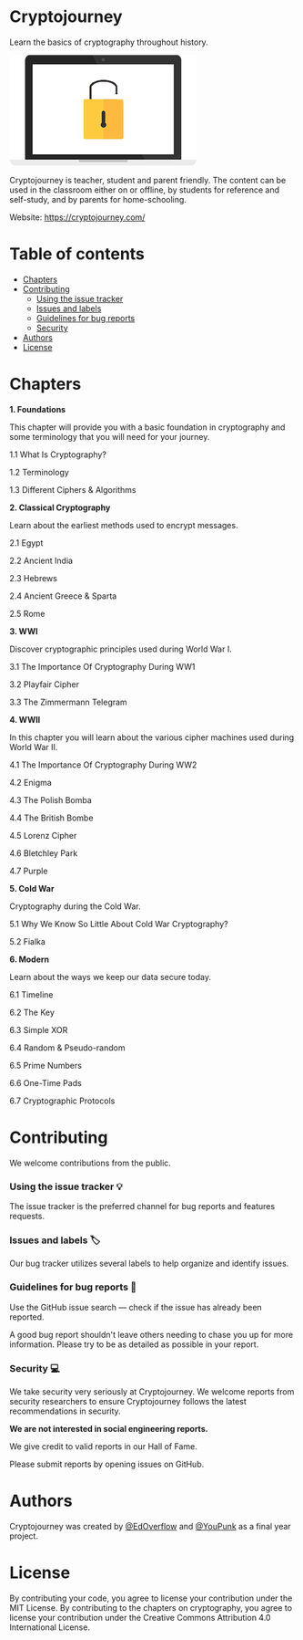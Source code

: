 # Cryptojourney

Learn the basics of cryptography throughout history.

![Cryptojourney logo](img/logo.png)

Cryptojourney is teacher, student and parent friendly. The content can be used in the classroom either on or offline, by students for reference and self-study, and by parents for home-schooling.

Website: https://cryptojourney.com/

# Table of contents

- [Chapters](#chapters)
- [Contributing](#contributing)
    + [Using the issue tracker](#using-the-issue-tracker)
    + [Issues and labels](#issues-and-labels)
    + [Guidelines for bug reports](#guidelines-for-bug-reports)
    + [Security](#security)
- [Authors](#authors)
- [License](#license)


# Chapters

**1. Foundations**

This chapter will provide you with a basic foundation in cryptography and some terminology that you will need for your journey.

1.1 What Is Cryptography?

1.2 Terminology

1.3 Different Ciphers & Algorithms

**2. Classical Cryptography**

Learn about the earliest methods used to encrypt messages.

2.1 Egypt

2.2 Ancient India

2.3 Hebrews

2.4 Ancient Greece & Sparta

2.5 Rome

**3. WWI**

Discover cryptographic principles used during World War I.

3.1 The Importance Of Cryptography During WW1

3.2 Playfair Cipher

3.3 The Zimmermann Telegram

**4. WWII**

In this chapter you will learn about the various cipher machines used during World War II.

4.1 The Importance Of Cryptography During WW2

4.2 Enigma

4.3 The Polish Bomba

4.4 The British Bombe

4.5 Lorenz Cipher

4.6 Bletchley Park

4.7 Purple

**5. Cold War**

Cryptography during the Cold War.

5.1 Why We Know So Little About Cold War Cryptography?

5.2 Fialka

**6. Modern**

Learn about the ways we keep our data secure today.

6.1 Timeline

6.2 The Key

6.3 Simple XOR

6.4 Random & Pseudo-random

6.5 Prime Numbers

6.6 One-Time Pads

6.7 Cryptographic Protocols

# Contributing

We welcome contributions from the public.

### Using the issue tracker 💡

The issue tracker is the preferred channel for bug reports and features requests.

### Issues and labels 🏷

Our bug tracker utilizes several labels to help organize and identify issues.

### Guidelines for bug reports 🐛

Use the GitHub issue search — check if the issue has already been reported.

A good bug report shouldn't leave others needing to chase you up for more information. Please try to be as detailed as possible in your report.

### Security 💻

We take security very seriously at Cryptojourney. We welcome reports from security researchers to ensure Cryptojourney follows the latest recommendations in security.

**We are not interested in social engineering reports.**

We give credit to valid reports in our Hall of Fame.

Please submit reports by opening issues on GitHub.

# Authors

Cryptojourney was created by [@EdOverflow](https://github.com/edoverflow) and [@YouPunk](https://github.com/YouPunk) as a final year project.

# License

By contributing your code, you agree to license your contribution under the MIT License. By contributing to the chapters on cryptography, you agree to license your contribution under the Creative Commons Attribution 4.0 International License.